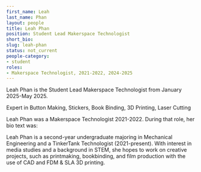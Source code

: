 ```yaml
---
first_name: Leah
last_name: Phan
layout: people
title: Leah Phan
position: Student Lead Makerspace Technologist
short_bio:
slug: leah-phan
status: not_current
people-category:
- student
roles:
- Makerspace Technologist, 2021-2022, 2024-2025
---
```


Leah Phan is the Student Lead Makerspace Technologist from January 2025-May 2025.

Expert in Button Making, Stickers, Book Binding, 3D Printing, Laser Cutting


Leah Phan was a Makerspace Technologist 2021-2022. During that role, her bio text was:

Leah Phan is a second-year undergraduate majoring in Mechanical Engineering and a TinkerTank Technologist (2021-present). With interest in media studies and a background in STEM, she hopes to work on creative projects, such as printmaking, bookbinding, and film production with the use of CAD and FDM & SLA 3D printing.
